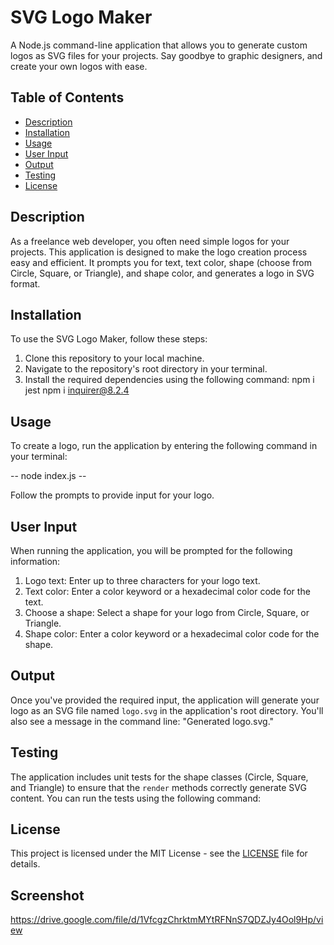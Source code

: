 # SVG Logo Maker

A Node.js command-line application that allows you to generate custom logos as SVG files for your projects. Say goodbye to graphic designers, and create your own logos with ease.

## Table of Contents

- [Description](#description)
- [Installation](#installation)
- [Usage](#usage)
- [User Input](#user-input)
- [Output](#output)
- [Testing](#testing)
- [License](#license)

## Description

As a freelance web developer, you often need simple logos for your projects. This application is designed to make the logo creation process easy and efficient. It prompts you for text, text color, shape (choose from Circle, Square, or Triangle), and shape color, and generates a logo in SVG format.

## Installation

To use the SVG Logo Maker, follow these steps:

1. Clone this repository to your local machine.
2. Navigate to the repository's root directory in your terminal.
3. Install the required dependencies using the following command:
npm i jest
npm i inquirer@8.2.4

## Usage

To create a logo, run the application by entering the following command in your terminal: 

-- node index.js --

Follow the prompts to provide input for your logo.

## User Input

When running the application, you will be prompted for the following information:

1. Logo text: Enter up to three characters for your logo text.
2. Text color: Enter a color keyword or a hexadecimal color code for the text.
3. Choose a shape: Select a shape for your logo from Circle, Square, or Triangle.
4. Shape color: Enter a color keyword or a hexadecimal color code for the shape.

## Output

Once you've provided the required input, the application will generate your logo as an SVG file named `logo.svg` in the application's root directory. You'll also see a message in the command line: "Generated logo.svg."

## Testing

The application includes unit tests for the shape classes (Circle, Square, and Triangle) to ensure that the `render` methods correctly generate SVG content. You can run the tests using the following command:


## License

This project is licensed under the MIT License - see the [LICENSE](LICENSE) file for details.

## Screenshot
https://drive.google.com/file/d/1VfcgzChrktmMYtRFNnS7QDZJy4Ool9Hp/view